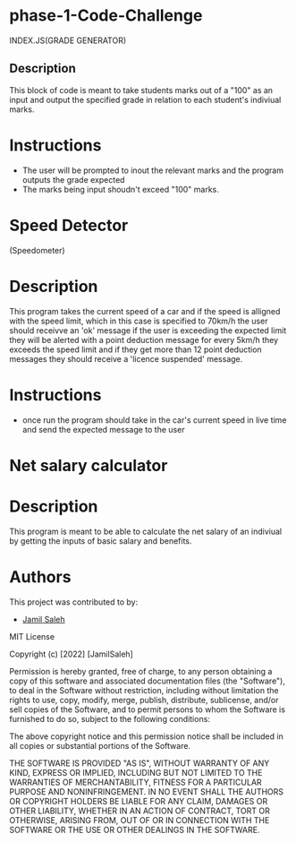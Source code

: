 # phase-1-Code-Challenge
INDEX.JS(GRADE GENERATOR)

## Description
This block of code is meant to take students marks out of a "100" as an input and output the specified grade in relation to each student's indiviual marks.

# Instructions
- The user will be prompted to inout the relevant marks and the program outputs the grade expected 
- The marks being input shoudn't exceed "100" marks. 




# Speed Detector 
(Speedometer)

# Description 
This program takes the current speed of a car and if the speed is alligned with the speed limit, which in this case is specified to 70km/h the user should receivve an 'ok' message if the user is exceeding the expected limit they will be alerted with a point deduction message for every 5km/h they exceeds the speed limit and if they get more than 12 point deduction messages they should receive a 'licence suspended' message.

# Instructions 
- once run the program should take in the car's current speed in live time and send the expected message to the user 



# Net salary calculator 

# Description 
This program is meant to be able to calculate the net salary of an indiviual by getting the inputs of basic salary and benefits. 






# Authors
This project was contributed to by:
- [Jamil Saleh](https://github.com/jsalehmoringa/)


MIT License

Copyright (c) [2022] [JamilSaleh]

Permission is hereby granted, free of charge, to any person obtaining a copy
of this software and associated documentation files (the "Software"), to deal
in the Software without restriction, including without limitation the rights
to use, copy, modify, merge, publish, distribute, sublicense, and/or sell
copies of the Software, and to permit persons to whom the Software is
furnished to do so, subject to the following conditions:

The above copyright notice and this permission notice shall be included in all
copies or substantial portions of the Software.

THE SOFTWARE IS PROVIDED "AS IS", WITHOUT WARRANTY OF ANY KIND, EXPRESS OR
IMPLIED, INCLUDING BUT NOT LIMITED TO THE WARRANTIES OF MERCHANTABILITY,
FITNESS FOR A PARTICULAR PURPOSE AND NONINFRINGEMENT. IN NO EVENT SHALL THE
AUTHORS OR COPYRIGHT HOLDERS BE LIABLE FOR ANY CLAIM, DAMAGES OR OTHER
LIABILITY, WHETHER IN AN ACTION OF CONTRACT, TORT OR OTHERWISE, ARISING FROM,
OUT OF OR IN CONNECTION WITH THE SOFTWARE OR THE USE OR OTHER DEALINGS IN THE
SOFTWARE.